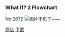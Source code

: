 ### What If? 2 Flowchart
No.2672
![图片不见了~~~](https://imgs.xkcd.com/comics/what_if_2_flowchart.png)

[原址](https://xkcd.com//2672) [下载](https://imgs.xkcd.com/comics/what_if_2_flowchart.png)

